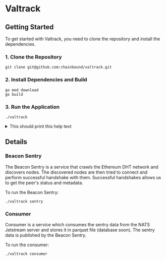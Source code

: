 # Valtrack

## Getting Started

To get started with Valtrack, you need to clone the repository and install the dependencies.

### 1\. Clone the Repository

```shell
git clone git@github.com:chainbound/valtrack.git
```

### 2\. Install Dependencies and Build

```shell
go mod download
go build
```

### 3\. Run the Application

```shell
./valtrack
```

<details>
<summary>This should print this help text</summary>

```text
NAME:
   valtrack - Ethereum consensus validator tracking tool

USAGE:
   valtrack [global options] command [command options] [arguments...]

COMMANDS:
   sentry    run the sentry node
   consumer  run the consumer
   help, h   Shows a list of commands or help for one command

GLOBAL OPTIONS:
   --log-level value, -l value  log level (default: "info")
   --help, -h                   show help
```

</details>

## Details

### Beacon Sentry

The Beacon Sentry is a service that crawls the Ethereum DHT network and discovers nodes. The discovered nodes are then tried to connect and perform successful handshake with them. Successful handshakes allows us to get the peer's status and metadata.

To run the Beacon Sentry:

```shell
./valtrack sentry
```

### Consumer

Consumer is a service which consumes the sentry data from the NATS Jetstream server and stores it in parquet file (database soon). The sentry data is published by the Beacon Sentry.

To run the consumer:

```shell
./valtrack consumer
```
